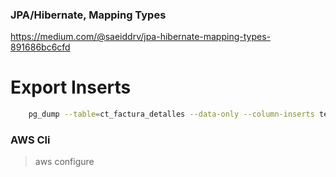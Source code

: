 ### JPA/Hibernate, Mapping Types
https://medium.com/@saeiddrv/jpa-hibernate-mapping-types-891686bc6cfd

# Export Inserts
```bash 
    pg_dump --table=ct_factura_detalles --data-only --column-inserts test > detalle.sql
```


### AWS Cli
> aws configure
